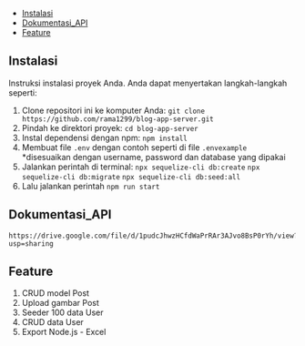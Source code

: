 
- [Instalasi](#instalasi)
- [Dokumentasi_API](#dokumentasi_API)
- [Feature](#feature)

## Instalasi

Instruksi instalasi proyek Anda. Anda dapat menyertakan langkah-langkah seperti:

1. Clone repositori ini ke komputer Anda: `git clone https://github.com/rama1299/blog-app-server.git`
2. Pindah ke direktori proyek: `cd blog-app-server`
3. Instal dependensi dengan npm: `npm install`
4. Membuat file `.env` dengan contoh seperti di file `.envexample` *disesuaikan dengan username, password dan database yang dipakai
5. Jalankan perintah di terminal:
	`npx sequelize-cli db:create`
	`npx sequelize-cli db:migrate`
	`npx sequelize-cli db:seed:all`
6. Lalu jalankan perintah `npm run start`

## Dokumentasi_API
	https://drive.google.com/file/d/1pudcJhwzHCfdWaPrRAr3AJvo8BsP0rYh/view?usp=sharing

## Feature

1. CRUD model Post
2. Upload gambar Post
3. Seeder 100 data User
4. CRUD data User
5. Export Node.js - Excel

